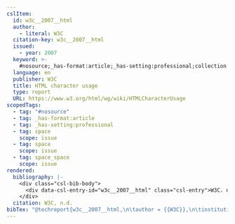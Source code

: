 ```yaml
---
cslItem:
  id: w3c__2007__html
  author:
    - literal: W3C
  citation-key: w3c__2007__html
  issued:
    - year: 2007
  keyword: >-
    #nosource;_has-format:article;_has-setting:professional;collection::space::space::space_space
  language: en
  publisher: W3C
  title: HTML character usage
  type: report
  URL: https://www.w3.org/html/wg/wiki/HTMLCharacterUsage
scopedTags:
  - tag: "#nosource"
  - tag: _has-format:article
  - tag: _has-setting:professional
  - tag: space
    scope: issue
  - tag: space
    scope: issue
  - tag: space_space
    scope: issue
rendered:
  bibliography: |-
    <div class="csl-bib-body">
      <div data-csl-entry-id="w3c__2007__html" class="csl-entry">W3C. n.d.. <i>HTML character usage</i>. W3C. https://www.w3.org/html/wg/wiki/HTMLCharacterUsage</div>
    </div>
  citation: W3C, n.d.
bibTex: "@techreport{w3c__2007__html,\n\tauthor = {{W3C}},\n\tinstitution = {W3C},\n\ttitle = {HTML character usage},\n}\n\n"
---
```

